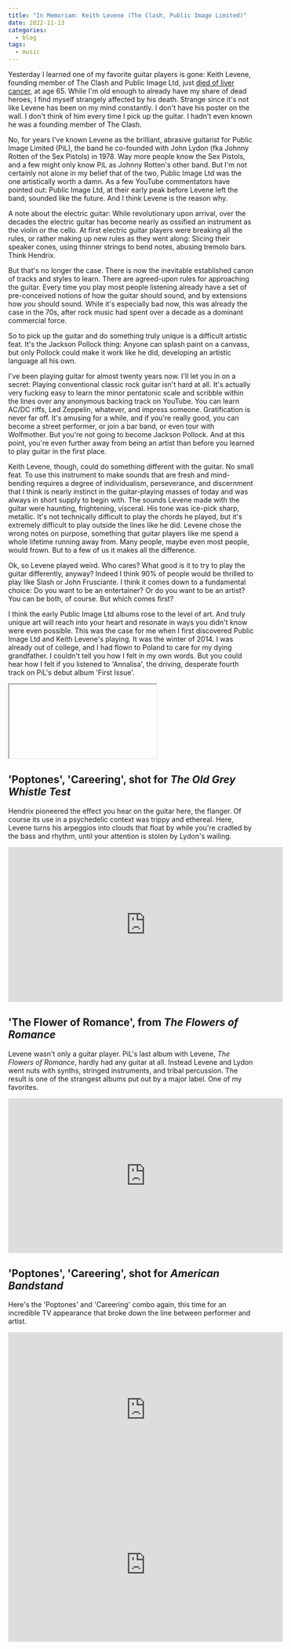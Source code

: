 ```yaml
---
title: "In Memoriam: Keith Levene (The Clash, Public Image Limited)"
date: 2022-11-13
categories:
  - blog
tags:
  - music
---
```

Yesterday I learned one of my favorite guitar players is gone: Keith
Levene, founding member of The Clash and Public Image Ltd, just [died of
liver
cancer](https://www.rollingstone.com/music/music-news/keith-levene-the-clash-public-image-ltd-guitarist-dead-obit-1234630011/),
at age 65. While I\'m old enough to already have my share of dead
heroes, I find myself strangely affected by his death. Strange since
it\'s not like Levene has been on my mind constantly. I don\'t have his
poster on the wall. I don\'t think of him every time I pick up the
guitar. I hadn\'t even known he was a founding member of The Clash.

No, for years I\'ve known Levene as the brilliant, abrasive guitarist
for Public Image Limited (PiL), the band he co-founded with John Lydon
(fka Johnny Rotten of the Sex Pistols) in 1978. Way more people know the
Sex Pistols, and a few might only know PiL as Johnny Rotten\'s other
band. But I\'m not certainly not alone in my belief that of the two,
Public Image Ltd was the one artistically worth a damn. As a few YouTube
commentators have pointed out: Public Image Ltd, at their early peak
before Levene left the band, sounded like the future. And I think Levene
is the reason why.

A note about the electric guitar: While revolutionary upon arrival, over
the decades the electric guitar has become nearly as ossified an
instrument as the violin or the cello. At first electric guitar players
were breaking all the rules, or rather making up new rules as they went
along: Slicing their speaker cones, using thinner strings to bend notes,
abusing tremolo bars. Think Hendrix.

But that\'s no longer the case. There is now the inevitable established
canon of tracks and styles to learn. There are agreed-upon rules for
approaching the guitar. Every time you play most people listening
already have a set of pre-conceived notions of how the guitar should
sound, and by extensions how *you* should sound. While it\'s especially
bad now, this was already the case in the 70s, after rock music had
spent over a decade as a dominant commercial force.

So to pick up the guitar and do something truly unique is a difficult
artistic feat. It\'s the Jackson Pollock thing: Anyone can splash paint
on a canvass, but only Pollock could make it work like he did,
developing an artistic language all his own.

I\'ve been playing guitar for almost twenty years now. I\'ll let you in
on a secret: Playing conventional classic rock guitar isn\'t hard at
all. It\'s actually very fucking easy to learn the minor pentatonic
scale and scribble within the lines over any anonymous backing track on
YouTube. You can learn AC/DC riffs, Led Zeppelin, whatever, and impress
someone. Gratification is never far off. It\'s amusing for a while, and
if you\'re really good, you can become a street performer, or join a bar
band, or even tour with Wolfmother. But you\'re not going to become
Jackson Pollock. And at this point, you\'re even further away from being
an artist than before you learned to play guitar in the first place.

Keith Levene, though, could do something different with the guitar. No
small feat. To use this instrument to make sounds that are fresh and
mind-bending requires a degree of individualism, perseverance, and
discernment that I think is nearly instinct in the guitar-playing masses
of today and was always in short supply to begin with. The sounds Levene
made with the guitar were haunting, frightening, visceral. His tone was
ice-pick sharp, metallic. It\'s not technically difficult to play the
chords he played, but it\'s extremely difficult to play outside the
lines like he did. Levene chose the wrong notes on purpose, something
that guitar players like me spend a whole lifetime running away from.
Many people, maybe even most people, would frown. But to a few of us it
makes all the difference.

Ok, so Levene played weird. Who cares? What good is it to try to play
the guitar differently, anyway? Indeed I think 90% of people would be
thrilled to play like Slash or John Frusciante. I think it comes down to
a fundamental choice: Do you want to be an entertainer? Or do you want
to be an artist? You can be both, of course. But which comes first?

I think the early Public Image Ltd albums rose to the level of art. And
truly unique art will reach into your heart and resonate in ways you
didn\'t know were even possible. This was the case for me when I first
discovered Public Image Ltd and Keith Levene\'s playing. It was the
winter of 2014. I was already out of college, and I had flown to Poland
to care for my dying grandfather. I couldn\'t tell you how I felt in my
own words. But you could hear how I felt if you listened to
\'Annalisa\', the driving, desperate fourth track on PiL\'s debut album
\'First Issue\'.

<iframe width=\"560\" height=\"315\"src=\"<https://www.youtube.com/embed/CIgRQP4Fa-o>\" title=\"YouTube video player\" frameborder=\"0\" allow=\"accelerometer; autoplay;
clipboard-write; encrypted-media; gyroscope; picture-in-picture\"
allowfullscreen\>\</iframe\>

Listen to the track once, and then listen to it again paying special
attention to the guitar. It\'s never in the \'right\' place. The note
choices are seemingly arbitrary. It sounds like Levene doesn\'t care.
And maybe on some level he didn\'t, at least not the way Jimmy Page
would. But clearly, Levene cared that he sounded like *that*. And
thirty-five years later it meant a hell of a lot to me, scared and
bewildered in the middle of the Polish winter. There are some
experiences so uniquely difficult that you\'re bound to feel alone, even
if you\'re surrounded by people you love. In my life, I\'ve found that
only art can close that gap. So I owe Levene a debt of gratitude.
Levene\'s tenure in the spotlight was relatively brief. Like so many
great artists he couldn\'t seem to have gotten out of his own way. I
hope he\'s at peace.

Here are a few of my favorite Public Image Ltd tracks and clips:

## \'Public Image\', from *First Edition*

U2\'s The Edge took the chiming, expansive guitar sound from this track
and used it to build a global rock empire.


<iframe width="560" height="315" src="https://www.youtube.com/embed/ylOCIP54PIQ" title="YouTube video player" frameborder="0" allow="accelerometer; autoplay; clipboard-write; encrypted-media; gyroscope; picture-in-picture" allowfullscreen></iframe>


## \'Poptones\', \'Careering\', shot for *The Old Grey Whistle Test*

Hendrix pioneered the effect you hear on the guitar here, the flanger.
Of course its use in a psychedelic context was trippy and ethereal.
Here, Levene turns his arpeggios into clouds that float by while you\'re
cradled by the bass and rhythm, until your attention is stolen by
Lydon\'s wailing.


<iframe width="560" height="315" src="https://www.youtube.com/embed/aDKDc5zq53k" title="YouTube video player" frameborder="0" allow="accelerometer; autoplay; clipboard-write; encrypted-media; gyroscope; picture-in-picture" allowfullscreen></iframe>


## \'The Flower of Romance\', from *The Flowers of Romance*

Levene wasn\'t only a guitar player. PiL\'s last album with Levene, *The
Flowers of Romance*, hardly had any guitar at all. Instead Levene and
Lydon went nuts with synths, stringed instruments, and tribal
percussion. The result is one of the strangest albums put out by a major
label. One of my favorites.


<iframe width="560" height="315" src="https://www.youtube.com/embed/bnF_TH57FA0" title="YouTube video player" frameborder="0" allow="accelerometer; autoplay; clipboard-write; encrypted-media; gyroscope; picture-in-picture" allowfullscreen></iframe>


## \'Poptones\', \'Careering\', shot for *American Bandstand*

Here\'s the \'Poptones\' and \'Careering\' combo again, this time for an
incredible TV appearance that broke down the line between performer and
artist.


<iframe width="560" height="315" src="https://www.youtube.com/embed/nIXBpwkvTUA" title="YouTube video player" frameborder="0" allow="accelerometer; autoplay; clipboard-write; encrypted-media; gyroscope; picture-in-picture" allowfullscreen></iframe>
<iframe width="560" height="315" src="https://www.youtube.com/embed/00fIPt-WARc" title="YouTube video player" frameborder="0" allow="accelerometer; autoplay; clipboard-write; encrypted-media; gyroscope; picture-in-picture" allowfullscreen></iframe>


